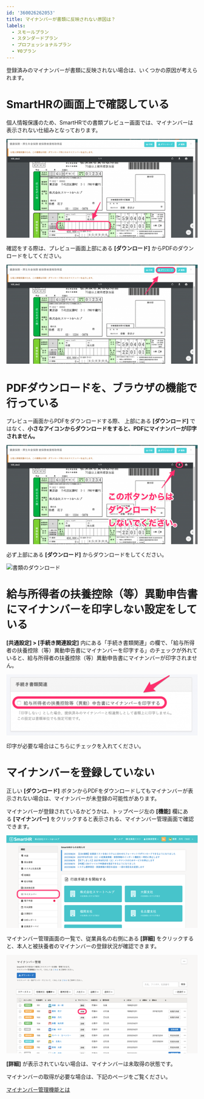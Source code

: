 ```yaml
---
id: '360026262053'
title: マイナンバーが書類に反映されない原因は？
labels:
  - スモールプラン
  - スタンダードプラン
  - プロフェッショナルプラン
  - ¥0プラン
---
```

登録済みのマイナンバーが書類に反映されない場合は、いくつかの原因が考えられます。

# SmartHRの画面上で確認している

個人情報保護のため、SmartHRでの書類プレビュー画面では、マイナンバーは表示されない仕組みとなっております。

![書類プレビュー画面](./10786_01-1024x529.png)

確認をする際は、プレビュー画面上部にある **\[ダウンロード\]** からPDFのダウンロードをしてください。

![書類のダウンロード](./10786_02-1024x529.png)

# PDFダウンロードを、ブラウザの機能で行っている

プレビュー画面からPDFをダウンロードする際、 上部にある **\[ダウンロード\]** ではなく、**小さなアイコンからダウンロードをすると、PDFにマイナンバーが印字されません。**

![ここからダウンロードしないでください](./10786_04-1024x529.png)

必ず上部にある **\[ダウンロード\]** からダウンロードをしてください。

![書類のダウンロード](https://smarthr.jp/help/wp-content/uploads/2019/07/10786_02-1024x529.png)

# 給与所得者の扶養控除（等）異動申告書にマイナンバーを印字しない設定をしている

**\[共通設定\] > \[手続き関連設定\]** 内にある「手続き書類関連」の欄で、「給与所得者の扶養控除（等）異動申告書にマイナンバーを印字する」のチェックが外れていると、給与所得者の扶養控除（等）異動申告書にマイナンバーが印字されません。

![手続き書類関連設定](./10876_05-1024x327.png)

印字が必要な場合はこちらにチェックを入れてください。

# マイナンバーを登録していない

正しい **\[ダウンロード\]** ボタンからPDFをダウンロードしてもマイナンバーが表示されない場合は、マイナンバーが未登録の可能性があります。

マイナンバーが登録されているかどうかは、トップページ左の **\[機能\]** 欄にある **\[マイナンバー\]** をクリックすると表示される、マイナンバー管理画面で確認できます。

![](./mynum_18.png)

マイナンバー管理画面の一覧で、従業員名の右側にある **\[詳細\]** をクリックすると、本人と被扶養者のマイナンバーの登録状況が確認できます。

![](./mynum_01.png)

**\[詳細\]** が表示されていない場合は、マイナンバーは未取得の状態です。

マイナンバーの取得が必要な場合は、下記のページをご覧ください。

[マイナンバー管理機能とは](https://knowledge.smarthr.jp/hc/ja/articles/360026107514)
